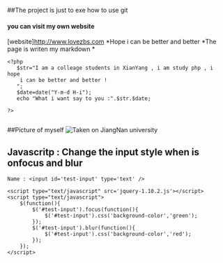 ##The project is just to exe how to use git
#### you can visit my own website
[website]http://www.lovezbs.com
*Hope i can be better and better
*The page is writen my markdown *

```
<?php
   $str="I am a colleage students in XianYang , i am study php , i hope 
   	i can be better and better !
   ";
   $date=date("Y-m-d H-i");
   echo "What i want say to you :".$str.$date;

?>


```
##Picture of myself 
![Taken on JiangNan university](https://avatars3.githubusercontent.com/u/9759278?v=3&s=460)

## Javascritp : Change the input style when is onfocus and blur

```
Name : <input id='test-input' type='text' />

<script type="text/javascript" src='jquery-1.10.2.js'></script>
<script type="text/javascript">
	$(function(){
		$('#test-input').focus(function(){
			$('#test-input').css('background-color','green');
		});
		$('#test-input').blur(function(){
			$('#test-input').css('background-color','red');
		});
	});
</script>

```
